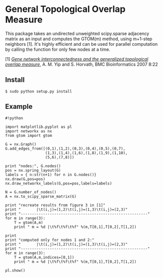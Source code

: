 # General Topological Overlap Measure #

This package takes an undirected unweighted scipy.sparse adjacency matrix as an input and computes the GTOM(m) method, using m+1-step neighbors [1]. It's highly efficient and can be used for parallel computation by calling the function for only few nodes at a time.

[1] [*Gene network interconnectedness and the generalized topological overlap measure*](https://labs.genetics.ucla.edu/horvath/GTOM/old/GTOM_tech_report.pdf),
A. M. Yip and S. Horvath, BMC Bioinformatics 2007 8:22

## Install

    $ sudo python setup.py install

## Example


```
#!python

import matplotlib.pyplot as pl
import networkx as nx
from gtom import gtom

G = nx.Graph()
G.add_edges_from([(0,1),(1,2),(0,3),(0,4),(0,5),(0,7),
                  (1,3),(1,4),(1,6),(1,8),(1,9),(1,10),
                  (5,6),(7,8)])

print "nodes:", G.nodes()
pos = nx.spring_layout(G)
labels = { n:str(n+1) for n in G.nodes()}
nx.draw(G,pos=pos)
nx.draw_networkx_labels(G,pos=pos,labels=labels)

N = G.number_of_nodes()
A = nx.to_scipy_sparse_matrix(G)

print "recreate results from figure 3 in [1]"
print "       |\t(i,j)=(1,2)\t(i,j)=(1,3)\t(i,j)=(2,3)"
print "---------------------------------------------------------"
for m in range(3):
    T = gtom(A,m)
    print " m = %d |\t%f\t%f\t%f" %(m,T[0,1],T[0,2],T[1,2])

print
print "computed only for nodes 1 and 2:"
print "       |\t(i,j)=(1,2)\t(i,j)=(1,3)\t(i,j)=(2,3)"
print "---------------------------------------------------------"
for m in range(3):
    T = gtom(A,m,indices=[0,1])
    print " m = %d |\t%f\t%f\t%f" %(m,T[0,1],T[0,2],T[1,2])

pl.show()

```
